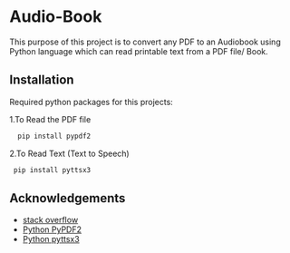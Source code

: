 # Audio-Book
This purpose of this project is to convert any PDF to an Audiobook using Python language which can read printable text from a PDF file/ Book. 

## Installation

Required python packages for this projects:

1.To Read the PDF file 

```bash
  pip install pypdf2
```
2.To Read Text (Text to Speech)

 ```bash
  pip install pyttsx3
```   
## Acknowledgements

 - [stack overflow](https://stackoverflow.com/)
 - [Python PyPDF2](https://pypi.org/project/PyPDF2/)
 - [Python pyttsx3](https://pypi.org/project/pyttsx3/)
